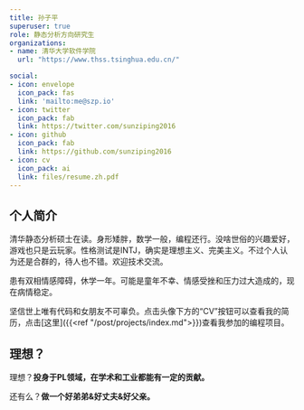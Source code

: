 ```yaml
---
title: 孙子平
superuser: true
role: 静态分析方向研究生
organizations:
- name: 清华大学软件学院
  url: "https://www.thss.tsinghua.edu.cn/"

social:
- icon: envelope
  icon_pack: fas
  link: 'mailto:me@szp.io'
- icon: twitter
  icon_pack: fab
  link: https://twitter.com/sunziping2016
- icon: github
  icon_pack: fab
  link: https://github.com/sunziping2016
- icon: cv
  icon_pack: ai
  link: files/resume.zh.pdf
---
```


## 个人简介

清华静态分析硕士在读。身形矮胖，数学一般，编程还行。没啥世俗的兴趣爱好，游戏也只是云玩家。性格测试是INTJ，确实是理想主义、完美主义。不过个人认为还是合群的，待人也不错。欢迎技术交流。

患有双相情感障碍，休学一年。可能是童年不幸、情感受挫和压力过大造成的，现在病情稳定。

坚信世上唯有代码和女朋友不可辜负。点击头像下方的“CV”按钮可以查看我的简历，点击[这里]({{<ref "/post/projects/index.md">}})查看我参加的编程项目。

## 理想？

理想？**投身于PL领域，在学术和工业都能有一定的贡献。**

还有么？**做一个好弟弟&好丈夫&好父亲。**

